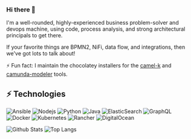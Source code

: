 ### Hi there 👋

I'm a well-rounded, highly-experienced business problem-solver and devops machine, using code, process analysis, and strong architectural principals to get there.

If your favorite things are BPMN2, NiFi, data flow, and integrations, then we've got lots to talk about!

⚡ Fun fact: I maintain the chocolatey installers for the [camel-k](https://github.com/apache/camel-k) and [camunda-modeler](https://github.com/camunda/camunda-modeler) tools.

<!--
**staylorx/staylorx** is a ✨ _special_ ✨ repository because its `README.md` (this file) appears on your GitHub profile.

Here are some ideas to get you started:

- 🔭 I’m currently working on ...
- 🌱 I’m currently learning ...
- 👯 I’m looking to collaborate on ...
- 🤔 I’m looking for help with ...
- 💬 Ask me about ...
- 📫 How to reach me: ...
- 😄 Pronouns: ...
- ⚡ Fun fact: ...
-->

## ⚡ Technologies

![Ansible](https://img.shields.io/badge/-Ansible-green?style=flat-square&logo=ansible)
![Nodejs](https://img.shields.io/badge/-Nodejs-black?style=flat-square&logo=Node.js)
![Python](https://img.shields.io/badge/-Python-black?style=flat-square&logo=Python)
![Java](https://img.shields.io/badge/-java-E34A86?style=flat-square&logo=java)
![ElasticSearch](https://img.shields.io/badge/-ElasticSearch-005571?style=flat-square&logo=elasticsearch)
![GraphQL](https://img.shields.io/badge/-GraphQL-E10098?style=flat-square&logo=graphql)
![Docker](https://img.shields.io/badge/-Docker-black?style=flat-square&logo=docker)
![Kubernetes](https://img.shields.io/badge/-Kubernetes-black?style=flat-square&logo=kubernetes)
![Rancher](https://img.shields.io/badge/-Rancher-blue?style=flat-square&logo=rancher)
![DigitalOcean](https://img.shields.io/badge/-Digital%20Ocean-darkblue?style=flat-square&logo=digitalocean)


![Github Stats](https://github-readme-stats.vercel.app/api?username=staylorx&count_private=true&show_icons=true)
![Top Langs](https://github-readme-stats.vercel.app/api/top-langs/?username=staylorx&hide=TeX&layout=compact)
